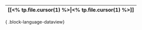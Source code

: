 | [[<% tp.file.cursor(1) %>\|<% tp.file.cursor(1) %>]] |
| --------------------------- |

{ .block-language-dataview}
